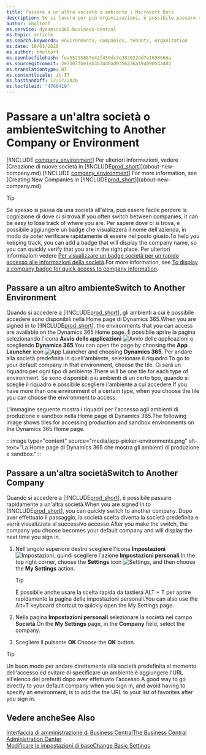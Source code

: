 ```yaml
---
title: Passare a un'altra società o ambiente | Microsoft Docs
description: Se si lavora per più organizzazioni, è possibile passare rapidamente tra ambienti e società.
author: bholtorf
ms.service: dynamics365-business-central
ms.topic: article
ms.search.keywords: environments, companies, tenants, organization
ms.date: 10/01/2020
ms.author: bholtorf
ms.openlocfilehash: fea55295867e42f450dc7e3826224d7e1698666a
ms.sourcegitcommit: 2e7307fbe1eb3b34d0ad9356226a19409054a402
ms.translationtype: HT
ms.contentlocale: it-IT
ms.lasthandoff: 12/17/2020
ms.locfileid: "4760419"
---
```

# <a name="switching-to-another-company-or-environment"></a><span data-ttu-id="19a52-103">Passare a un'altra società o ambiente</span><span class="sxs-lookup"><span data-stu-id="19a52-103">Switching to Another Company or Environment</span></span>

<span data-ttu-id="19a52-104">[!INCLUDE [company_environment](includes/company_environment.md)] Per ulteriori informazioni, vedere [Creazione di nuove società in [!INCLUDE[prod_short](includes/prod_short.md)]](about-new-company.md).</span><span class="sxs-lookup"><span data-stu-id="19a52-104">[!INCLUDE [company_environment](includes/company_environment.md)] For more information, see [Creating New Companies in [!INCLUDE[prod_short](includes/prod_short.md)]](about-new-company.md).</span></span>  

> [!TIP]
> <span data-ttu-id="19a52-105">Se spesso si passa da una società all'altra, può essere facile perdere la cognizione di dove ci si trova.</span><span class="sxs-lookup"><span data-stu-id="19a52-105">If you often switch between companies, it can be easy to lose track of where you are.</span></span> <span data-ttu-id="19a52-106">Per sapere dove ci si trova, è possibile aggiungere un badge che visualizzerà il nome dell'azienda, in modo da poter verificare rapidamente di essere nel posto giusto.</span><span class="sxs-lookup"><span data-stu-id="19a52-106">To help you keeping track, you can add a badge that will display the company name, so you can quickly verify that you are in the right place.</span></span> <span data-ttu-id="19a52-107">Per ulteriori informazioni vedere [Per visualizzare un badge società per un rapido accesso alle informazioni della società](ui-change-basic-settings.md#to-display-a-company-badge-for-quick-access-to-company-information).</span><span class="sxs-lookup"><span data-stu-id="19a52-107">For more information, see [To display a company badge for quick access to company information](ui-change-basic-settings.md#to-display-a-company-badge-for-quick-access-to-company-information).</span></span>

## <a name="switch-to-another-environment"></a><span data-ttu-id="19a52-108">Passare a un altro ambiente</span><span class="sxs-lookup"><span data-stu-id="19a52-108">Switch to Another Environment</span></span>

<span data-ttu-id="19a52-109">Quando si accedere a [!INCLUDE[prod_short](includes/prod_short.md)], gli ambienti a cui è possibile accedere sono disponibili nella Home page di Dynamics 365.</span><span class="sxs-lookup"><span data-stu-id="19a52-109">When you are signed in to [!INCLUDE[prod_short](includes/prod_short.md)], the environments that you can access are available on the Dynamics 365 Home page.</span></span> <span data-ttu-id="19a52-110">È possibile aprire la pagina selezionando l'icona **Avvio delle applicazioni** ![Avvio delle applicazioni](media/app-launcher-icon.png "L'avvio delle applicazioni fornisce l'accesso a più funzionalità") e scegliendo **Dynamics 365**.</span><span class="sxs-lookup"><span data-stu-id="19a52-110">You can open the page by choosing the **App Launcher** icon ![App Launcher](media/app-launcher-icon.png "The App Launcher provides access to more features") and choosing **Dynamics 365**.</span></span> <span data-ttu-id="19a52-111">Per andare alla società predefinita in quell'ambiente, selezionare il riquadro.</span><span class="sxs-lookup"><span data-stu-id="19a52-111">To go to your default company in that environment, choose the tile.</span></span> <span data-ttu-id="19a52-112">Ci sarà un riquadro per ogni tipo di ambiente.</span><span class="sxs-lookup"><span data-stu-id="19a52-112">There will be one tile for each type of environment.</span></span> <span data-ttu-id="19a52-113">Se sono disponibili più ambienti di un certo tipo, quando si sceglie il riquadro è possibile scegliere l'ambiente a cui accedere.</span><span class="sxs-lookup"><span data-stu-id="19a52-113">If you have more than one environment of a certain type, when you choose the tile you can choose the environment to access.</span></span>

<span data-ttu-id="19a52-114">L'immagine seguente mostra i riquadri per l'accesso agli ambienti di produzione e sandbox nella Home page di Dynamics 365.</span><span class="sxs-lookup"><span data-stu-id="19a52-114">The following image shows tiles for accessing production and sandbox environments on the Dynamics 365 Home page.</span></span>

:::image type="content" source="media/app-picker-environments.png" alt-text="La Home page di Dynamics 365 che mostra gli ambienti di produzione e sandbox.":::

## <a name="switch-to-another-company"></a><span data-ttu-id="19a52-116">Passare a un'altra società</span><span class="sxs-lookup"><span data-stu-id="19a52-116">Switch to Another Company</span></span>

<span data-ttu-id="19a52-117">Quando si accedere a [!INCLUDE[prod_short](includes/prod_short.md)], è possibile passare rapidamente a un'altra società.</span><span class="sxs-lookup"><span data-stu-id="19a52-117">When you are signed in to [!INCLUDE[prod_short](includes/prod_short.md)], you can quickly switch to another company.</span></span> <span data-ttu-id="19a52-118">Dopo aver effettuato il passaggio, la società scelta diventa la società predefinita e verrà visualizzata al successivo accesso.</span><span class="sxs-lookup"><span data-stu-id="19a52-118">After you make the switch, the company you choose becomes your default company and will display the next time you sign in.</span></span>

1. <span data-ttu-id="19a52-119">Nell'angolo superiore destro scegliere l'icona **Impostazioni** ![Impostazioni](media/ui-experience/settings_icon_small.png "Icona Impostazioni per Gestione ruolo utente"), quindi scegliere l'azione **Impostazioni personali**.</span><span class="sxs-lookup"><span data-stu-id="19a52-119">In the top right corner, choose the **Settings** icon ![Settings](media/ui-experience/settings_icon_small.png "Settings icon for role center"), and then choose the **My Settings** action.</span></span>

    > [!TIP]
    > <span data-ttu-id="19a52-120">È possibile anche usare la scelta rapida da tastiera ALT + T per aprire rapidamente la pagina delle impostazioni personali.</span><span class="sxs-lookup"><span data-stu-id="19a52-120">You can also use the Alt+T keyboard shortcut to quickly open the My Settings page.</span></span>

2. <span data-ttu-id="19a52-121">Nella pagina **Impostazioni personali** selezionare la società nel campo **Società**.</span><span class="sxs-lookup"><span data-stu-id="19a52-121">On the **My Settings** page, in the **Company** field, select the company.</span></span>  
3. <span data-ttu-id="19a52-122">Scegliere il pulsante **OK**.</span><span class="sxs-lookup"><span data-stu-id="19a52-122">Choose the **OK** button.</span></span>

> [!TIP]
> <span data-ttu-id="19a52-123">Un buon modo per andare direttamente alla società predefinita al momento dell'accesso ed evitare di specificare un ambiente è aggiungere l'URL all'elenco dei preferiti dopo aver effettuato l'accesso.</span><span class="sxs-lookup"><span data-stu-id="19a52-123">A good way to go directly to your default company when you sign in, and avoid having to specify an environment, is to add the the URL to your list of favorites after you sign in.</span></span>

## <a name="see-also"></a><span data-ttu-id="19a52-124">Vedere anche</span><span class="sxs-lookup"><span data-stu-id="19a52-124">See Also</span></span>

[<span data-ttu-id="19a52-125">Interfaccia di amministrazione di Business Central</span><span class="sxs-lookup"><span data-stu-id="19a52-125">The Business Central Administration Center</span></span>](/dynamics365/business-central/dev-itpro/administration/tenant-admin-center)  
[<span data-ttu-id="19a52-126">Modificare le impostazioni di base</span><span class="sxs-lookup"><span data-stu-id="19a52-126">Change Basic Settings</span></span>](ui-change-basic-settings.md)  
